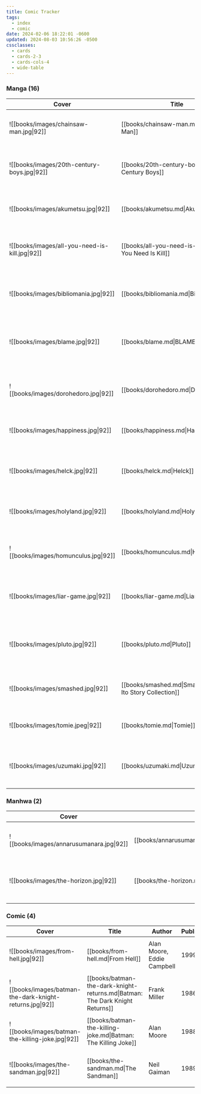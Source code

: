 ```yaml
---
title: Comic Tracker
tags:
  - index
  - comic
date: 2024-02-06 18:22:01 -0600
updated: 2024-08-03 10:56:26 -0500
cssclasses:
  - cards
  - cards-2-3
  - cards-cols-4
  - wide-table
---
```


### Manga (16)

| Cover                                          | Title                                                     | Author                             | Published | Genre                                                                                     | Status    | Rating     |
| ---------------------------------------------- | --------------------------------------------------------- | ---------------------------------- | --------- | ----------------------------------------------------------------------------------------- | --------- | ---------- |
| ![[books/images/chainsaw-man.jpg\|92]]         | [[books/chainsaw-man.md\|Chainsaw Man]]                   | Tatsuki Fujimoto                   | 2018      | <ul><li>Action</li><li>Dark Fantasy</li><li>Comedy</li></ul>                              | Reading   | 🌑🌑🌑🌑🌑 |
| ![[books/images/20th-century-boys.jpg\|92]]    | [[books/20th-century-boys.md\|20th Century Boys]]         | Naoki Urasawa                      | 1999      | <ul><li>Mystery</li><li>Thriller</li><li>Science Fiction</li></ul>                        | Completed | 🌕🌕🌕🌕🌑 |
| ![[books/images/akumetsu.jpg\|92]]             | [[books/akumetsu.md\|Akumetsu]]                           | Yoshiaki Tabata                    | 2002      | <ul><li>Action</li><li>Drama</li><li>Mystery</li></ul>                                    | Completed | 🌕🌕🌕🌑🌑 |
| ![[books/images/all-you-need-is-kill.jpg\|92]] | [[books/all-you-need-is-kill.md\|All You Need Is Kill]]   | Hiroshi Sakurazaka, Yoshitoshi Abe | 2014      | <ul><li>Science Fiction</li><li>Action</li><li>Adventure</li></ul>                        | Completed | 🌕🌕🌕🌕🌑 |
| ![[books/images/bibliomania.jpg\|92]]          | [[books/bibliomania.md\|Bibliomania]]                     | Macchiro,  Oobaru                  | 2016      | <ul><li>Fantasy</li><li>Horror</li><li>Psychological</li><li>Adventure</li></ul>          | Completed | 🌕🌕🌕🌕🌕 |
| ![[books/images/blame.jpg\|92]]                | [[books/blame.md\|BLAME!]]                                | Tsutomu Nihei                      | 1997      | <ul><li>Action</li><li>Cyberpunk</li><li>Psychological</li><li>Post-Apocalyptic</li></ul> | Completed | 🌕🌕🌕🌕🌗 |
| ![[books/images/dorohedoro.jpg\|92]]           | [[books/dorohedoro.md\|Dorohedoro]]                       | Q Hayashida                        | 2000      | <ul><li>Action</li><li>Dark Fantasy</li><li>Horror</li><li>Comedy</li></ul>               | Completed | 🌕🌕🌕🌕🌕 |
| ![[books/images/happiness.jpg\|92]]            | [[books/happiness.md\|Happiness]]                         | Shuzo Oshimi                       | 2015      | <ul><li>Dark Fantasy</li><li>Supernatural</li><li>Drama</li></ul>                         | Completed | 🌕🌕🌕🌑🌑 |
| ![[books/images/helck.jpg\|92]]                | [[books/helck.md\|Helck]]                                 | Nanaki Nanao                       | 2014      | <ul><li>Adventure</li><li>Fantasy</li><li>Mystery</li><li>Action</li></ul>                | Completed | 🌕🌕🌕🌕🌑 |
| ![[books/images/holyland.jpg\|92]]             | [[books/holyland.md\|Holyland]]                           | Kouji Mori                         | 2000      | <ul><li>Action</li><li>Psychological</li><li>Drama</li></ul>                              | Completed | 🌕🌕🌕🌕🌑 |
| ![[books/images/homunculus.jpg\|92]]           | [[books/homunculus.md\|Homunculus]]                       | Hideo Yamamoto                     | 2003      | <ul><li>Psychological</li><li>Horror</li><li>Supernatural</li><li>Drama</li></ul>         | Completed | 🌕🌕🌕🌑🌑 |
| ![[books/images/liar-game.jpg\|92]]            | [[books/liar-game.md\|Liar Game]]                         | Shinobu Kaitani                    | 2005      | <ul><li>Psychological</li><li>Thriller</li><li>Mystery</li><li>Drama</li></ul>            | Completed | 🌕🌕🌗🌑🌑 |
| ![[books/images/pluto.jpg\|92]]                | [[books/pluto.md\|Pluto]]                                 | Naoki Urasawa                      | 2003      | <ul><li>Mystery</li><li>Thriller</li><li>Science Fiction</li><li>Action</li></ul>         | Completed | 🌕🌕🌕🌕🌑 |
| ![[books/images/smashed.jpg\|92]]              | [[books/smashed.md\|Smashed: Junji Ito Story Collection]] | Junji Ito                          | 2019      | <ul><li>Horror</li><li>Fantasy</li><li>Supernatural</li></ul>                             | Completed | 🌕🌕🌕🌑🌑 |
| ![[books/images/tomie.jpeg\|92]]               | [[books/tomie.md\|Tomie]]                                 | Junji Ito                          | 1987      | <ul><li>Supernatural</li><li>Psychological</li><li>Horror</li></ul>                       | Completed | 🌕🌕🌕🌑🌑 |
| ![[books/images/uzumaki.jpg\|92]]              | [[books/uzumaki.md\|Uzumaki]]                             | Junji Ito                          | 2000      | <ul><li>Horror</li><li>Supernatural</li><li>Psychological</li><li>Mystery</li></ul>       | Completed | 🌕🌕🌕🌕🌗 |

### Manhwa (2)

| Cover                                    | Title                                       | Author       | Published | Genre                                                                         | Status    | Rating     |
| ---------------------------------------- | ------------------------------------------- | ------------ | --------- | ----------------------------------------------------------------------------- | --------- | ---------- |
| ![[books/images/annarusumanara.jpg\|92]] | [[books/annarusumanara.md\|Annarusumanara]] | Il-Kwon Ha   | 2010      | <ul><li>Mystery</li><li>Psychological</li><li>Drama</li></ul>                 | Completed | 🌕🌕🌕🌕🌑 |
| ![[books/images/the-horizon.jpg\|92]]    | [[books/the-horizon.md\|The Horizon]]       | Ji-hun Jeong | 2016      | <ul><li>Horror</li><li>Psychological</li><li>Dystopia</li><li>Drama</li></ul> | Completed | 🌕🌕🌕🌕🌕 |

### Comic (4)

| Cover                                                    | Title                                                                        | Author                     | Published | Genre                                                      | Status    | Rating     |
| -------------------------------------------------------- | ---------------------------------------------------------------------------- | -------------------------- | --------- | ---------------------------------------------------------- | --------- | ---------- |
| ![[books/images/from-hell.jpg\|92]]                      | [[books/from-hell.md\|From Hell]]                                            | Alan Moore, Eddie Campbell | 1999      | <ul><li>Crime</li><li>Historical</li><li>Mystery</li></ul> | Reading   | 🌑🌑🌑🌑🌑 |
| ![[books/images/batman-the-dark-knight-returns.jpg\|92]] | [[books/batman-the-dark-knight-returns.md\|Batman: The Dark Knight Returns]] | Frank Miller               | 1986      | <ul><li>Crime</li><li>Mystery</li><li>Thriller</li></ul>   | Completed | 🌕🌕🌕🌕🌗 |
| ![[books/images/batman-the-killing-joke.jpg\|92]]        | [[books/batman-the-killing-joke.md\|Batman: The Killing Joke]]               | Alan Moore                 | 1988      | <ul><li>Crime</li><li>Fantasy</li><li>Thriller</li></ul>   | Completed | 🌕🌕🌕🌗🌑 |
| ![[books/images/the-sandman.jpg\|92]]                    | [[books/the-sandman.md\|The Sandman]]                                        | Neil Gaiman                | 1989      | <ul><li>Dark Fantasy</li><li>Horror</li></ul>              | Completed | 🌕🌕🌕🌕🌕 |

